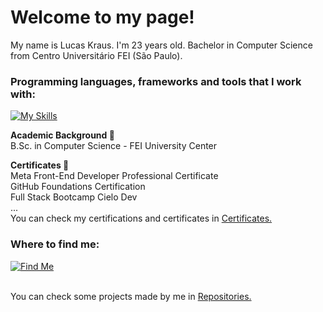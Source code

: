 <h1 align="left">Welcome to my page!</h1>

My name is Lucas Kraus. I'm 23 years old. Bachelor in Computer Science from Centro Universitário FEI (São Paulo).<br>

<h3 align="left">Programming languages, frameworks and tools that I work with:</h3>

[![My Skills](https://skillicons.dev/icons?i=html,css,js,ts,tailwind,react,nextjs,vue,nuxtjs,go,nodejs,supabase,figma,sentry,windows,linux,mysql)](https://skillicons.dev)

**Academic Background 📖**
<br>
B.Sc. in Computer Science - FEI University Center <br>

**Certificates 🥇** 
<br>
Meta Front-End Developer Professional Certificate <br>
GitHub Foundations Certification <br>
Full Stack Bootcamp Cielo Dev <br> 
... <br>
You can check my certifications and certificates in <a href="https://github.com/lucaskraus/certificates">Certificates.</a>
<br>

<h3 align="left">Where to find me:</h3>

[![Find Me](https://skillicons.dev/icons?i=linkedin)](https://www.linkedin.com/in/lucas-kraus-monteiro-alves-00200b252/)
<br> 
<br>

You can check some projects made by me in <a href="https://github.com/lucaskraus?tab=repositories">Repositories.</a><br>
